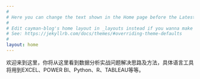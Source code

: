 ```yaml
---
#
# Here you can change the text shown in the Home page before the Latest Posts section.
#
# Edit cayman-blog's home layout in _layouts instead if you wanna make some changes
# See: https://jekyllrb.com/docs/themes/#overriding-theme-defaults
#
layout: home
---
```

   欢迎来到这里，你将从这里看到数据分析实战问题解决思路及方法，具体语言工具将用到EXCEL、POWER BI、Python、R、TABLEAU等等。
